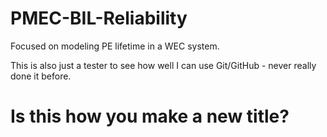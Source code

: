 # PMEC-BIL-Reliability
Focused on modeling PE lifetime in a WEC system. 

This is also just a tester to see how well I can use Git/GitHub - never really done it before.

# Is this how you make a new title?
